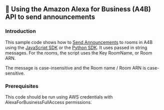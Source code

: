 ## :rocket: Using the Amazon Alexa for Business (A4B) API to send announcements

### Introduction

This sample code shows how to [Send Announcements](https://docs.aws.amazon.com/a4b/latest/ag/announcements.html) to rooms in A4B using the [JavaScript SDK](https://docs.aws.amazon.com/AWSJavaScriptSDK/latest/AWS/AlexaForBusiness.html#sendAnnouncement-property) or the [Python SDK](https://boto3.amazonaws.com/v1/documentation/api/latest/reference/services/alexaforbusiness.html#AlexaForBusiness.Client.send_announcement). It uses passed in string messages. For the rooms, the script uses the Key RoomName, or Room ARN.

The message is case-insensitive and the Room name / Room ARN is case-sensitive.

### Prerequisites

This code should be run using AWS credentials with AlexaForBusinessFullAccess permissions.
